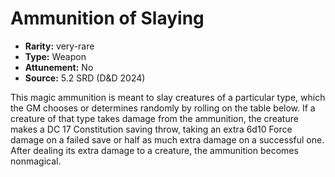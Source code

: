 
# Ammunition of Slaying

* **Rarity:** very-rare
* **Type:** Weapon
* **Attunement:** No
* **Source:** 5.2 SRD (D&D 2024)


This magic ammunition is meant to slay creatures of a particular type, which the GM chooses or determines randomly by rolling on the table below. If a creature of that type takes damage from the ammunition, the creature makes a DC 17 Constitution saving throw, taking an extra 6d10 Force damage on a failed save or half as much extra damage on a successful one. After dealing its extra damage to a creature, the ammunition becomes nonmagical.
